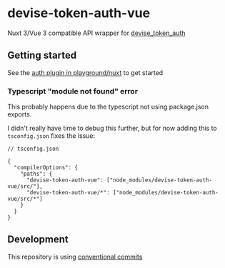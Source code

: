 # devise-token-auth-vue

Nuxt 3/Vue 3 compatible API wrapper for [devise_token_auth](https://github.com/lynndylanhurley/devise_token_auth)

## Getting started

See the [auth plugin in playground/nuxt](./playground/nuxt/plugins/auth.ts) to get started

### Typescript "module not found" error

This probably happens due to the typescript not using package.json exports.

I didn't really have time to debug this further, but for now adding this to `tsconfig.json` fixes the issue:

```jsonc
// tsconfig.json

{
  "compilerOptions": {
    "paths": {
      "devise-token-auth-vue": ["node_modules/devise-token-auth-vue/src/"],
      "devise-token-auth-vue/*": ["node_modules/devise-token-auth-vue/src/*"]
    }
  }
}
```

## Development

This repository is using [conventional commits](https://www.conventionalcommits.org/en/v1.0.0/#summary)
